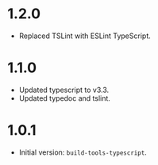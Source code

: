 # 1.2.0

- Replaced TSLint with ESLint TypeScript.

# 1.1.0

- Updated typescript to v3.3.
- Updated typedoc and tslint.

# 1.0.1

- Initial version: `build-tools-typescript`.
